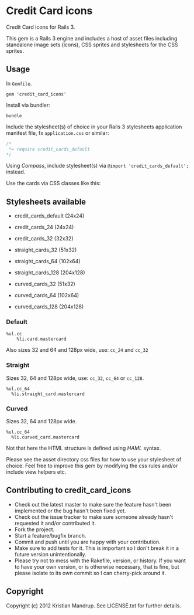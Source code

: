# Credit Card icons

Credit Card icons for Rails 3.

This gem is a Rails 3 engine and includes a host of asset files including standalone image sets (icons), CSS sprites and stylesheets for the CSS sprites.

## Usage

In `Gemfile`.

`gem 'credit_card_icons'`

Install via bundler:

`bundle`

Include the stylesheet(s) of choice in your Rails 3 stylesheets application manifest file, fx `application.css` or similar:

```css
/*
 *= require credit_cards_default
*/
```

Using *Compass*, include stylesheet(s) via `@import 'credit_cards_default';` instead.

Use the cards via CSS classes like this:

## Stylesheets available

* credit_cards_default (24x24)
* credit_cards_24 (24x24)
* credit_cards_32 (32x32)

* straight_cards_32 (51x32)
* straight_cards_64 (102x64)
* straight_cards_128 (204x128)

* curved_cards_32 (51x32)
* curved_cards_64 (102x64)
* curved_cards_128 (204x128)

### Default

```haml
%ul.cc
	%li.card.mastercard
```

Also sizes 32 and 64 and 128px wide, use: `cc_24` and `cc_32`

### Straight

Sizes 32, 64 and 128px wide, use: `cc_32`, `cc_64` or `cc_128`.

```haml
%ul.cc_64
  %li.straight_card.mastercard
```

### Curved

Sizes 32, 64 and 128px wide.

```haml
%ul.cc_64
  %li.curved_card.mastercard
```

Not that here the HTML structure is defined using *HAML* syntax.

Please see the asset directory css files for how to use your stylesheet of choice.
Feel free to improve this gem by modifying the css rules and/or include view helpers etc.

## Contributing to credit_card_icons
 
* Check out the latest master to make sure the feature hasn't been implemented or the bug hasn't been fixed yet.
* Check out the issue tracker to make sure someone already hasn't requested it and/or contributed it.
* Fork the project.
* Start a feature/bugfix branch.
* Commit and push until you are happy with your contribution.
* Make sure to add tests for it. This is important so I don't break it in a future version unintentionally.
* Please try not to mess with the Rakefile, version, or history. If you want to have your own version, or is otherwise necessary, that is fine, but please isolate to its own commit so I can cherry-pick around it.

## Copyright

Copyright (c) 2012 Kristian Mandrup. See LICENSE.txt for
further details.

